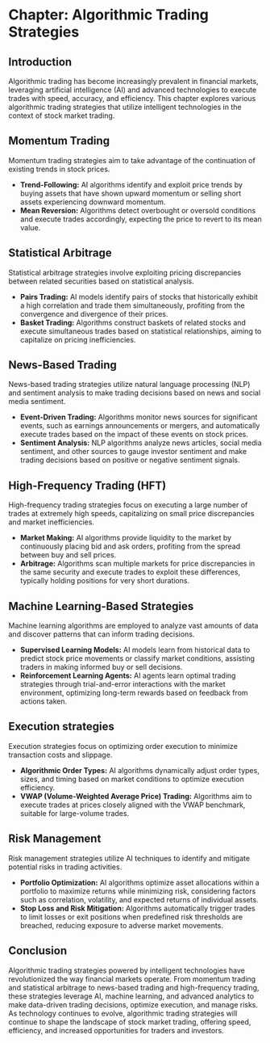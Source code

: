 Chapter: Algorithmic Trading Strategies
=======================================

Introduction
------------

Algorithmic trading has become increasingly prevalent in financial markets, leveraging artificial intelligence (AI) and advanced technologies to execute trades with speed, accuracy, and efficiency. This chapter explores various algorithmic trading strategies that utilize intelligent technologies in the context of stock market trading.

Momentum Trading
----------------

Momentum trading strategies aim to take advantage of the continuation of existing trends in stock prices.

* **Trend-Following:** AI algorithms identify and exploit price trends by buying assets that have shown upward momentum or selling short assets experiencing downward momentum.
* **Mean Reversion:** Algorithms detect overbought or oversold conditions and execute trades accordingly, expecting the price to revert to its mean value.

Statistical Arbitrage
---------------------

Statistical arbitrage strategies involve exploiting pricing discrepancies between related securities based on statistical analysis.

* **Pairs Trading:** AI models identify pairs of stocks that historically exhibit a high correlation and trade them simultaneously, profiting from the convergence and divergence of their prices.
* **Basket Trading:** Algorithms construct baskets of related stocks and execute simultaneous trades based on statistical relationships, aiming to capitalize on pricing inefficiencies.

News-Based Trading
------------------

News-based trading strategies utilize natural language processing (NLP) and sentiment analysis to make trading decisions based on news and social media sentiment.

* **Event-Driven Trading:** Algorithms monitor news sources for significant events, such as earnings announcements or mergers, and automatically execute trades based on the impact of these events on stock prices.
* **Sentiment Analysis:** NLP algorithms analyze news articles, social media sentiment, and other sources to gauge investor sentiment and make trading decisions based on positive or negative sentiment signals.

High-Frequency Trading (HFT)
----------------------------

High-frequency trading strategies focus on executing a large number of trades at extremely high speeds, capitalizing on small price discrepancies and market inefficiencies.

* **Market Making:** AI algorithms provide liquidity to the market by continuously placing bid and ask orders, profiting from the spread between buy and sell prices.
* **Arbitrage:** Algorithms scan multiple markets for price discrepancies in the same security and execute trades to exploit these differences, typically holding positions for very short durations.

Machine Learning-Based Strategies
---------------------------------

Machine learning algorithms are employed to analyze vast amounts of data and discover patterns that can inform trading decisions.

* **Supervised Learning Models:** AI models learn from historical data to predict stock price movements or classify market conditions, assisting traders in making informed buy or sell decisions.
* **Reinforcement Learning Agents:** AI agents learn optimal trading strategies through trial-and-error interactions with the market environment, optimizing long-term rewards based on feedback from actions taken.

Execution strategies
--------------------

Execution strategies focus on optimizing order execution to minimize transaction costs and slippage.

* **Algorithmic Order Types:** AI algorithms dynamically adjust order types, sizes, and timing based on market conditions to optimize execution efficiency.
* **VWAP (Volume-Weighted Average Price) Trading:** Algorithms aim to execute trades at prices closely aligned with the VWAP benchmark, suitable for large-volume trades.

Risk Management
---------------

Risk management strategies utilize AI techniques to identify and mitigate potential risks in trading activities.

* **Portfolio Optimization:** AI algorithms optimize asset allocations within a portfolio to maximize returns while minimizing risk, considering factors such as correlation, volatility, and expected returns of individual assets.
* **Stop Loss and Risk Mitigation:** Algorithms automatically trigger trades to limit losses or exit positions when predefined risk thresholds are breached, reducing exposure to adverse market movements.

Conclusion
----------

Algorithmic trading strategies powered by intelligent technologies have revolutionized the way financial markets operate. From momentum trading and statistical arbitrage to news-based trading and high-frequency trading, these strategies leverage AI, machine learning, and advanced analytics to make data-driven trading decisions, optimize execution, and manage risks. As technology continues to evolve, algorithmic trading strategies will continue to shape the landscape of stock market trading, offering speed, efficiency, and increased opportunities for traders and investors.
